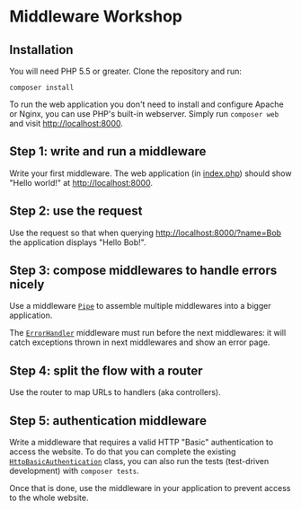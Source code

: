 # Middleware Workshop

## Installation

You will need PHP 5.5 or greater. Clone the repository and run:

```
composer install
```

To run the web application you don't need to install and configure Apache or Nginx, you can use PHP's built-in webserver. Simply run `composer web` and visit [http://localhost:8000](http://localhost:8000/).

## Step 1: write and run a middleware

Write your first middleware. The web application (in [index.php](web/index.php)) should show "Hello world!" at [http://localhost:8000](http://localhost:8000/).

## Step 2: use the request

Use the request so that when querying [http://localhost:8000/?name=Bob](http://localhost:8000/?name=Bob) the application displays "Hello Bob!".

## Step 3: compose middlewares to handle errors nicely

Use a middleware [`Pipe`](src/Middleware/Pipe.php) to assemble multiple middlewares into a bigger application.

The [`ErrorHandler`](src/Middleware/ErrorHandler.php) middleware must run before the next middlewares: it will catch exceptions thrown in next middlewares and show an error page.

## Step 4: split the flow with a router

Use the router to map URLs to handlers (aka controllers).

## Step 5: authentication middleware

Write a middleware that requires a valid HTTP "Basic" authentication to access the website. To do that you can complete the existing [`HttpBasicAuthentication`](src/Middleware/HttpBasicAuthentication.php) class, you can also run the tests (test-driven development) with `composer tests`.

Once that is done, use the middleware in your application to prevent access to the whole website.
